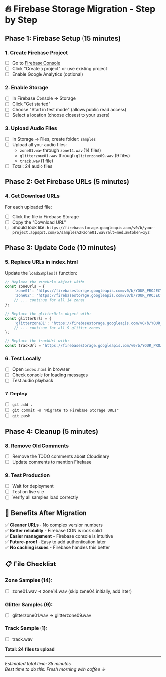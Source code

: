 # 🔥 Firebase Storage Migration - Step by Step

## Phase 1: Firebase Setup (15 minutes)

### 1. Create Firebase Project
- [ ] Go to [Firebase Console](https://console.firebase.google.com/)
- [ ] Click "Create a project" or use existing project
- [ ] Enable Google Analytics (optional)

### 2. Enable Storage
- [ ] In Firebase Console → Storage
- [ ] Click "Get started"
- [ ] Choose "Start in test mode" (allows public read access)
- [ ] Select a location (choose closest to your users)

### 3. Upload Audio Files
- [ ] In Storage → Files, create folder: `samples`
- [ ] Upload all your audio files:
  - `zone01.wav` through `zone14.wav` (14 files)
  - `glitterzone01.wav` through `glitterzone09.wav` (9 files)  
  - `track.wav` (1 file)
- [ ] Total: 24 audio files

## Phase 2: Get Firebase URLs (5 minutes)

### 4. Get Download URLs
For each uploaded file:
- [ ] Click the file in Firebase Storage
- [ ] Copy the "Download URL" 
- [ ] Should look like: `https://firebasestorage.googleapis.com/v0/b/your-project.appspot.com/o/samples%2Fzone01.wav?alt=media&token=xyz`

## Phase 3: Update Code (10 minutes)

### 5. Replace URLs in index.html
Update the `loadSamples()` function:

```javascript
// Replace the zoneUrls object with:
const zoneUrls = {
    'zone01': 'https://firebasestorage.googleapis.com/v0/b/YOUR_PROJECT.appspot.com/o/samples%2Fzone01.wav?alt=media&token=YOUR_TOKEN',
    'zone02': 'https://firebasestorage.googleapis.com/v0/b/YOUR_PROJECT.appspot.com/o/samples%2Fzone02.wav?alt=media&token=YOUR_TOKEN',
    // ... continue for all 14 zones
};

// Replace the glitterUrls object with:
const glitterUrls = {
    'glitterzone01': 'https://firebasestorage.googleapis.com/v0/b/YOUR_PROJECT.appspot.com/o/samples%2Fglitterzone01.wav?alt=media&token=YOUR_TOKEN',
    // ... continue for all 9 glitter zones
};

// Replace the trackUrl with:
const trackUrl = 'https://firebasestorage.googleapis.com/v0/b/YOUR_PROJECT.appspot.com/o/samples%2Ftrack.wav?alt=media&token=YOUR_TOKEN';
```

### 6. Test Locally
- [ ] Open `index.html` in browser
- [ ] Check console for loading messages
- [ ] Test audio playback

### 7. Deploy
- [ ] `git add .`
- [ ] `git commit -m "Migrate to Firebase Storage URLs"`
- [ ] `git push`

## Phase 4: Cleanup (5 minutes)

### 8. Remove Old Comments
- [ ] Remove the TODO comments about Cloudinary
- [ ] Update comments to mention Firebase

### 9. Test Production
- [ ] Wait for deployment
- [ ] Test on live site
- [ ] Verify all samples load correctly

## 🎉 Benefits After Migration

✅ **Cleaner URLs** - No complex version numbers  
✅ **Better reliability** - Firebase CDN is rock solid  
✅ **Easier management** - Firebase console is intuitive  
✅ **Future-proof** - Easy to add authentication later  
✅ **No caching issues** - Firebase handles this better  

## 📋 File Checklist

### Zone Samples (14):
- [ ] zone01.wav → zone14.wav (skip zone04 initially, add later)

### Glitter Samples (9):  
- [ ] glitterzone01.wav → glitterzone09.wav

### Track Sample (1):
- [ ] track.wav

**Total: 24 files to upload**

---

*Estimated total time: 35 minutes*  
*Best time to do this: Fresh morning with coffee ☕* 